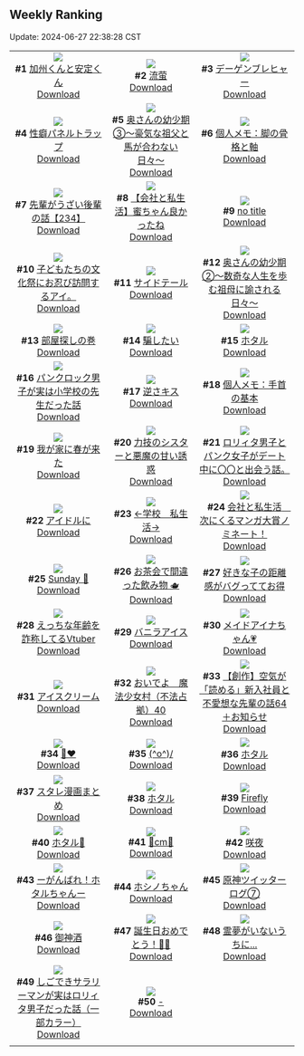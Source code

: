 ## Weekly Ranking
Update: 2024-06-27 22:38:28 CST

|      |      |      |
| :----: | :----: | :----: |
| ![](https://i.pixiv.re/c/240x480/img-master/img/2024/06/21/00/00/44/119819013_p0_master1200.jpg)<br>**#1** [加州くんと安定くん](https://www.pixiv.net/artworks/119819013)<br>[Download](https://i.pixiv.re/img-original/img/2024/06/21/00/00/44/119819013_p0.png) | ![](https://i.pixiv.re/c/240x480/img-master/img/2024/06/20/00/00/11/119791514_p0_master1200.jpg)<br>**#2** [流萤](https://www.pixiv.net/artworks/119791514)<br>[Download](https://i.pixiv.re/img-original/img/2024/06/20/00/00/11/119791514_p0.jpg) | ![](https://i.pixiv.re/c/240x480/img-master/img/2024/06/21/12/29/53/119830434_p0_master1200.jpg)<br>**#3** [デーゲンブレヒャー](https://www.pixiv.net/artworks/119830434)<br>[Download](https://i.pixiv.re/img-original/img/2024/06/21/12/29/53/119830434_p0.jpg) |
| ![](https://i.pixiv.re/c/240x480/img-master/img/2024/06/21/17/19/41/119834918_p0_master1200.jpg)<br>**#4** [性癖パネルトラップ](https://www.pixiv.net/artworks/119834918)<br>[Download](https://i.pixiv.re/img-original/img/2024/06/21/17/19/41/119834918_p0.jpg) | ![](https://i.pixiv.re/c/240x480/img-master/img/2024/06/21/00/08/07/119819466_p0_master1200.jpg)<br>**#5** [奥さんの幼少期③〜豪気な祖父と馬が合わない日々〜](https://www.pixiv.net/artworks/119819466)<br>[Download](https://i.pixiv.re/img-original/img/2024/06/21/00/08/07/119819466_p0.jpg) | ![](https://i.pixiv.re/c/240x480/img-master/img/2024/06/22/06/00/08/119853538_p0_master1200.jpg)<br>**#6** [個人メモ：脚の骨格と軸](https://www.pixiv.net/artworks/119853538)<br>[Download](https://i.pixiv.re/img-original/img/2024/06/22/06/00/08/119853538_p0.jpg) |
| ![](https://i.pixiv.re/c/240x480/img-master/img/2024/06/22/19/01/26/119868658_p0_master1200.jpg)<br>**#7** [先輩がうざい後輩の話【234】](https://www.pixiv.net/artworks/119868658)<br>[Download](https://i.pixiv.re/img-original/img/2024/06/22/19/01/26/119868658_p0.png) | ![](https://i.pixiv.re/c/240x480/img-master/img/2024/06/21/12/01/00/119829983_p0_master1200.jpg)<br>**#8** [【会社と私生活】蜜ちゃん良かったね](https://www.pixiv.net/artworks/119829983)<br>[Download](https://i.pixiv.re/img-original/img/2024/06/21/12/01/00/119829983_p0.jpg) | ![](https://i.pixiv.re/c/240x480/img-master/img/2024/06/21/00/24/31/119819929_p0_master1200.jpg)<br>**#9** [no title](https://www.pixiv.net/artworks/119819929)<br>[Download](https://i.pixiv.re/img-original/img/2024/06/21/00/24/31/119819929_p0.jpg) |
| ![](https://i.pixiv.re/c/240x480/img-master/img/2024/06/21/20/56/46/119840605_p0_master1200.jpg)<br>**#10** [子どもたちの文化祭にお忍び訪問するアイ。](https://www.pixiv.net/artworks/119840605)<br>[Download](https://i.pixiv.re/img-original/img/2024/06/21/20/56/46/119840605_p0.jpg) | ![](https://i.pixiv.re/c/240x480/img-master/img/2024/06/20/14/34/58/119804911_p0_master1200.jpg)<br>**#11** [サイドテール](https://www.pixiv.net/artworks/119804911)<br>[Download](https://i.pixiv.re/img-original/img/2024/06/20/14/34/58/119804911_p0.jpg) | ![](https://i.pixiv.re/c/240x480/img-master/img/2024/06/20/00/16/05/119791921_p0_master1200.jpg)<br>**#12** [奥さんの幼少期②〜数奇な人生を歩む祖母に諭される日々〜](https://www.pixiv.net/artworks/119791921)<br>[Download](https://i.pixiv.re/img-original/img/2024/06/20/00/16/05/119791921_p0.jpg) |
| ![](https://i.pixiv.re/c/240x480/img-master/img/2024/06/21/07/30/04/119826363_p0_master1200.jpg)<br>**#13** [部屋探しの巻](https://www.pixiv.net/artworks/119826363)<br>[Download](https://i.pixiv.re/img-original/img/2024/06/21/07/30/04/119826363_p0.jpg) | ![](https://i.pixiv.re/c/240x480/img-master/img/2024/06/21/18/26/53/119836461_p0_master1200.jpg)<br>**#14** [騙したい](https://www.pixiv.net/artworks/119836461)<br>[Download](https://i.pixiv.re/img-original/img/2024/06/21/18/26/53/119836461_p0.jpg) | ![](https://i.pixiv.re/c/240x480/img-master/img/2024/06/21/18/54/32/119837190_p0_master1200.jpg)<br>**#15** [ホタル](https://www.pixiv.net/artworks/119837190)<br>[Download](https://i.pixiv.re/img-original/img/2024/06/21/18/54/32/119837190_p0.jpg) |
| ![](https://i.pixiv.re/c/240x480/img-master/img/2024/06/21/12/34/13/119830514_p0_master1200.jpg)<br>**#16** [パンクロック男子が実は小学校の先生だった話](https://www.pixiv.net/artworks/119830514)<br>[Download](https://i.pixiv.re/img-original/img/2024/06/21/12/34/13/119830514_p0.jpg) | ![](https://i.pixiv.re/c/240x480/img-master/img/2024/06/21/19/32/24/119838214_p0_master1200.jpg)<br>**#17** [逆さキス](https://www.pixiv.net/artworks/119838214)<br>[Download](https://i.pixiv.re/img-original/img/2024/06/21/19/32/24/119838214_p0.jpg) | ![](https://i.pixiv.re/c/240x480/img-master/img/2024/06/20/06/00/05/119797798_p0_master1200.jpg)<br>**#18** [個人メモ：手首の基本](https://www.pixiv.net/artworks/119797798)<br>[Download](https://i.pixiv.re/img-original/img/2024/06/20/06/00/05/119797798_p0.jpg) |
| ![](https://i.pixiv.re/c/240x480/img-master/img/2024/06/22/19/46/25/119869847_p0_master1200.jpg)<br>**#19** [我が家に春が来た](https://www.pixiv.net/artworks/119869847)<br>[Download](https://i.pixiv.re/img-original/img/2024/06/22/19/46/25/119869847_p0.jpg) | ![](https://i.pixiv.re/c/240x480/img-master/img/2024/06/20/19/30/55/119810446_p0_master1200.jpg)<br>**#20** [力技のシスターと悪魔の甘い誘惑](https://www.pixiv.net/artworks/119810446)<br>[Download](https://i.pixiv.re/img-original/img/2024/06/20/19/30/55/119810446_p0.jpg) | ![](https://i.pixiv.re/c/240x480/img-master/img/2024/06/22/11/35/37/119858544_p0_master1200.jpg)<br>**#21** [ロリィタ男子とパンク女子がデート中に〇〇と出会う話。](https://www.pixiv.net/artworks/119858544)<br>[Download](https://i.pixiv.re/img-original/img/2024/06/22/11/35/37/119858544_p0.jpg) |
| ![](https://i.pixiv.re/c/240x480/img-master/img/2024/06/21/00/00/47/119819028_p0_master1200.jpg)<br>**#22** [アイドルに](https://www.pixiv.net/artworks/119819028)<br>[Download](https://i.pixiv.re/img-original/img/2024/06/21/00/00/47/119819028_p0.jpg) | ![](https://i.pixiv.re/c/240x480/img-master/img/2024/06/20/13/34/43/119803991_p0_master1200.jpg)<br>**#23** [←学校　私生活→](https://www.pixiv.net/artworks/119803991)<br>[Download](https://i.pixiv.re/img-original/img/2024/06/20/13/34/43/119803991_p0.jpg) | ![](https://i.pixiv.re/c/240x480/img-master/img/2024/06/21/11/46/08/119829656_p0_master1200.jpg)<br>**#24** [会社と私生活　次にくるマンガ大賞ノミネート！](https://www.pixiv.net/artworks/119829656)<br>[Download](https://i.pixiv.re/img-original/img/2024/06/21/11/46/08/119829656_p0.jpg) |
| ![](https://i.pixiv.re/c/240x480/img-master/img/2024/06/21/02/06/03/119822336_p0_master1200.jpg)<br>**#25** [Sunday 🪽](https://www.pixiv.net/artworks/119822336)<br>[Download](https://i.pixiv.re/img-original/img/2024/06/21/02/06/03/119822336_p0.jpg) | ![](https://i.pixiv.re/c/240x480/img-master/img/2024/06/21/00/00/09/119818884_p0_master1200.jpg)<br>**#26** [お茶会で間違った飲み物 🫖](https://www.pixiv.net/artworks/119818884)<br>[Download](https://i.pixiv.re/img-original/img/2024/06/21/00/00/09/119818884_p0.jpg) | ![](https://i.pixiv.re/c/240x480/img-master/img/2024/06/21/19/00/09/119837360_p0_master1200.jpg)<br>**#27** [好きな子の距離感がバグっててお得](https://www.pixiv.net/artworks/119837360)<br>[Download](https://i.pixiv.re/img-original/img/2024/06/21/19/00/09/119837360_p0.jpg) |
| ![](https://i.pixiv.re/c/240x480/img-master/img/2024/06/21/20/12/21/119839378_p0_master1200.jpg)<br>**#28** [えっちな年齢を詐称してるVtuber](https://www.pixiv.net/artworks/119839378)<br>[Download](https://i.pixiv.re/img-original/img/2024/06/21/20/12/21/119839378_p0.png) | ![](https://i.pixiv.re/c/240x480/img-master/img/2024/06/20/21/04/24/119813240_p0_master1200.jpg)<br>**#29** [バニラアイス](https://www.pixiv.net/artworks/119813240)<br>[Download](https://i.pixiv.re/img-original/img/2024/06/20/21/04/24/119813240_p0.png) | ![](https://i.pixiv.re/c/240x480/img-master/img/2024/06/21/00/01/01/119819068_p0_master1200.jpg)<br>**#30** [メイドアイナちゃん💗](https://www.pixiv.net/artworks/119819068)<br>[Download](https://i.pixiv.re/img-original/img/2024/06/21/00/01/01/119819068_p0.jpg) |
| ![](https://i.pixiv.re/c/240x480/img-master/img/2024/06/21/20/30/07/119839890_p0_master1200.jpg)<br>**#31** [アイスクリーム](https://www.pixiv.net/artworks/119839890)<br>[Download](https://i.pixiv.re/img-original/img/2024/06/21/20/30/07/119839890_p0.png) | ![](https://i.pixiv.re/c/240x480/img-master/img/2024/06/21/17/00/17/119834563_p0_master1200.jpg)<br>**#32** [おいでよ　魔法少女村（不法占拠）40](https://www.pixiv.net/artworks/119834563)<br>[Download](https://i.pixiv.re/img-original/img/2024/06/21/17/00/17/119834563_p0.png) | ![](https://i.pixiv.re/c/240x480/img-master/img/2024/06/20/18/13/19/119808540_p0_master1200.jpg)<br>**#33** [【創作】空気が「読める」新入社員と不愛想な先輩の話64＋お知らせ](https://www.pixiv.net/artworks/119808540)<br>[Download](https://i.pixiv.re/img-original/img/2024/06/20/18/13/19/119808540_p0.jpg) |
| ![](https://i.pixiv.re/c/240x480/img-master/img/2024/06/21/16/44/12/119834242_p0_master1200.jpg)<br>**#34** [🦀❤️](https://www.pixiv.net/artworks/119834242)<br>[Download](https://i.pixiv.re/img-original/img/2024/06/21/16/44/12/119834242_p0.png) | ![](https://i.pixiv.re/c/240x480/img-master/img/2024/06/21/21/56/55/119842664_p0_master1200.jpg)<br>**#35** [(^o^)/](https://www.pixiv.net/artworks/119842664)<br>[Download](https://i.pixiv.re/img-original/img/2024/06/21/21/56/55/119842664_p0.png) | ![](https://i.pixiv.re/c/240x480/img-master/img/2024/06/20/00/00/16/119791540_p0_master1200.jpg)<br>**#36** [ホタル](https://www.pixiv.net/artworks/119791540)<br>[Download](https://i.pixiv.re/img-original/img/2024/06/20/00/00/16/119791540_p0.jpg) |
| ![](https://i.pixiv.re/c/240x480/img-master/img/2024/06/21/01/23/35/119821478_p0_master1200.jpg)<br>**#37** [スタレ漫画まとめ](https://www.pixiv.net/artworks/119821478)<br>[Download](https://i.pixiv.re/img-original/img/2024/06/21/01/23/35/119821478_p0.jpg) | ![](https://i.pixiv.re/c/240x480/img-master/img/2024/06/20/00/00/12/119791522_p0_master1200.jpg)<br>**#38** [ホタル](https://www.pixiv.net/artworks/119791522)<br>[Download](https://i.pixiv.re/img-original/img/2024/06/20/00/00/12/119791522_p0.jpg) | ![](https://i.pixiv.re/c/240x480/img-master/img/2024/06/21/20/33/38/119840001_p0_master1200.jpg)<br>**#39** [Firefly](https://www.pixiv.net/artworks/119840001)<br>[Download](https://i.pixiv.re/img-original/img/2024/06/21/20/33/38/119840001_p0.jpg) |
| ![](https://i.pixiv.re/c/240x480/img-master/img/2024/06/20/01/52/17/119794670_p0_master1200.jpg)<br>**#40** [ホタル🎨](https://www.pixiv.net/artworks/119794670)<br>[Download](https://i.pixiv.re/img-original/img/2024/06/20/01/52/17/119794670_p0.jpg) | ![](https://i.pixiv.re/c/240x480/img-master/img/2024/06/21/20/55/23/119840574_p0_master1200.jpg)<br>**#41** [💝cm💝](https://www.pixiv.net/artworks/119840574)<br>[Download](https://i.pixiv.re/img-original/img/2024/06/21/20/55/23/119840574_p0.png) | ![](https://i.pixiv.re/c/240x480/img-master/img/2024/06/20/00/32/56/119792795_p0_master1200.jpg)<br>**#42** [咲夜](https://www.pixiv.net/artworks/119792795)<br>[Download](https://i.pixiv.re/img-original/img/2024/06/20/00/32/56/119792795_p0.jpg) |
| ![](https://i.pixiv.re/c/240x480/img-master/img/2024/06/20/18/59/42/119809584_p0_master1200.jpg)<br>**#43** [ーがんばれ！ホタルちゃんー](https://www.pixiv.net/artworks/119809584)<br>[Download](https://i.pixiv.re/img-original/img/2024/06/20/18/59/42/119809584_p0.png) | ![](https://i.pixiv.re/c/240x480/img-master/img/2024/06/20/00/09/56/119792087_p0_master1200.jpg)<br>**#44** [ホシノちゃん](https://www.pixiv.net/artworks/119792087)<br>[Download](https://i.pixiv.re/img-original/img/2024/06/20/00/09/56/119792087_p0.png) | ![](https://i.pixiv.re/c/240x480/img-master/img/2024/06/22/12/17/45/119859423_p0_master1200.jpg)<br>**#45** [原神ツイッターログ⑦](https://www.pixiv.net/artworks/119859423)<br>[Download](https://i.pixiv.re/img-original/img/2024/06/22/12/17/45/119859423_p0.png) |
| ![](https://i.pixiv.re/c/240x480/img-master/img/2024/06/21/07/19/20/119826204_p0_master1200.jpg)<br>**#46** [御神酒](https://www.pixiv.net/artworks/119826204)<br>[Download](https://i.pixiv.re/img-original/img/2024/06/21/07/19/20/119826204_p0.jpg) | ![](https://i.pixiv.re/c/240x480/img-master/img/2024/06/21/01/20/56/119821414_p0_master1200.jpg)<br>**#47** [誕生日おめでとう！🥳🧡](https://www.pixiv.net/artworks/119821414)<br>[Download](https://i.pixiv.re/img-original/img/2024/06/21/01/20/56/119821414_p0.png) | ![](https://i.pixiv.re/c/240x480/img-master/img/2024/06/20/10/49/43/119801328_p0_master1200.jpg)<br>**#48** [霊夢がいないうちに...](https://www.pixiv.net/artworks/119801328)<br>[Download](https://i.pixiv.re/img-original/img/2024/06/20/10/49/43/119801328_p0.jpg) |
| ![](https://i.pixiv.re/c/240x480/img-master/img/2024/06/20/12/00/47/119802413_p0_master1200.jpg)<br>**#49** [しごできサラリーマンが実はロリィタ男子だった話（一部カラー）](https://www.pixiv.net/artworks/119802413)<br>[Download](https://i.pixiv.re/img-original/img/2024/06/20/12/00/47/119802413_p0.jpg) | ![](https://i.pixiv.re/c/240x480/img-master/img/2024/06/20/00/00/11/119791518_p0_master1200.jpg)<br>**#50** [-](https://www.pixiv.net/artworks/119791518)<br>[Download](https://i.pixiv.re/img-original/img/2024/06/20/00/00/11/119791518_p0.jpg) |
|      |
